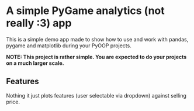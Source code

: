 # A simple PyGame analytics (not really :3) app

This is a simple demo app made to show how to use and work with pandas, pygame and matplotlib during your PyOOP projects.

**NOTE: This project is rather simple. You are expected to do your projects on a much larger scale.**


## Features

Nothing it just plots features (user selectable via dropdown) against selling price.


